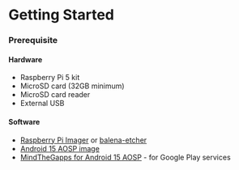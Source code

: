 # Getting Started

### Prerequisite
#### Hardware
- Raspberry Pi 5 kit
- MicroSD card (32GB minimum)
- MicroSD card reader
- External USB
#### Software
- [Raspberry Pi Imager](https://www.raspberrypi.com/software/) or [balena-etcher](https://etcher.balena.io/#download-etcher)
- [Android 15 AOSP image](https://konstakang.com/devices/rpi5/AOSP15/)
- [MindTheGapps for Android 15 AOSP](https://mindthegapps.com/#MindTheGapps-for-Android-15-LineageOS-22) - for Google Play services